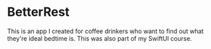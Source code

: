 # BetterRest
This is an app I created for coffee drinkers who want to find out what they're ideal bedtime is. This was also part of my SwiftUI course.

